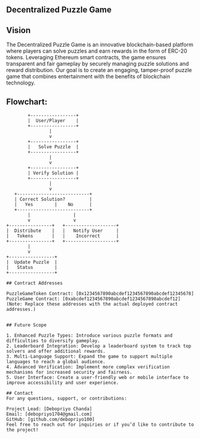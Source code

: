 ## Decentralized Puzzle Game

## Vision 
The Decentralized Puzzle Game is an innovative blockchain-based platform where players can solve puzzles and earn rewards in the form of ERC-20 tokens. Leveraging Ethereum smart contracts, the game ensures transparent and fair gameplay by securely managing puzzle solutions and reward distribution. Our goal is to create an engaging, tamper-proof puzzle game that combines entertainment with the benefits of blockchain technology.

## Flowchart:

```plaintext
        +-----------------+
        |  User/Player    |
        +-----------------+
                |
                v
        +-----------------+
        |   Solve Puzzle  |
        +-----------------+
                |
                v
        +-----------------+
        | Verify Solution |
        +-----------------+
                |
                v
   +---------------------------+
   | Correct Solution?         |
   |   Yes        |    No      |
   +---------------------------+
        |                |
        v                v
+----------------+   +-------------------+
|  Distribute    |   |   Notify User     |
|   Tokens       |   |    Incorrect      |
+----------------+   +-------------------+
        |
        v
+-----------------+
|  Update Puzzle  |
|   Status        |
+-----------------+

## Contract Addresses

PuzzleGameToken Contract: [0x1234567890abcdef1234567890abcdef12345678]
PuzzleGame Contract: [0xabcdef1234567890abcdef1234567890abcdef12]
(Note: Replace these addresses with the actual deployed contract addresses.)


## Future Scope

1. Enhanced Puzzle Types: Introduce various puzzle formats and difficulties to diversify gameplay.
2. Leaderboard Integration: Develop a leaderboard system to track top solvers and offer additional rewards.
3. Multi-Language Support: Expand the game to support multiple languages to reach a global audience.
4. Advanced Verification: Implement more complex verification mechanisms for increased security and fairness.
5. User Interface: Create a user-friendly web or mobile interface to improve accessibility and user experience.

## Contact
For any questions, support, or contributions:

Project Lead: [Debopriyo Chanda]
Email: [debopriyo1704@gmail.com]
GitHub: [github.com/debopriyo100]
Feel free to reach out for inquiries or if you’d like to contribute to the project!
